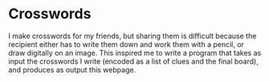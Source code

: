 
# Crosswords

I make crosswords for my friends, but sharing them is difficult because the recipient either has to write them down and work them with a pencil, or draw digitally on an image. This inspired me to write a program that takes as input the crosswords I write (encoded as a list of clues and the final board), and produces as output this webpage.

<div id="all-crosswords"></div>

<style>

.crossword {
    background-color: white;
/*    column-count: 2;*/
/*    border: 1px solid black;*/
}
.board {
    border: 2px solid black;
}
.all-clues {
    background-color: orange;
}
.clue-box {

}
td {
    width: 40px;
    height: 40px;
}
.blocked {
    background-color: black;
}
input {
    width: 40px;
    height: 40px;
    font-size: 30px;
    text-align: center;
    font-weight: bold;
    border: none;
    padding: none;

}
.number {
    position: absolute;
    color: blue;
}
.clue-highlight {
    background-color: lightblue;
}
</style>

<script>

/*
Algorithm for assigning numbers to squares

Start in top left, proceed across each row.
If the square is not part of an existing across, it becomes the start of an across
If the square is not part of an existing down, it becomes the start of a down.

1(a,d) 2(d) 3(d)
4(a)  
5(a)

"part of an existing across" == there exists a white space immediately left
"part of an existing down" == there exists a white space immediately above

add_numbers(grid: bool[][]) -> {
    across: {
        1: [0, 0],
        4: [0, 1],
        5: [0, 2],
    },
    down: {
        1: [0, 0],
        2: [1, 0],
        3: [2, 0],
    }
}

"Please highlight 2 down" -> "starts at [1,0]"

Maybe we want to compute full bounds for each clue.

How do I want to encode a crossword in the densest way possible?

For clicking a clue and highlighting the correct squares:
    We need a mapping from [num][dir] -> [r][c] and then we can
    run across/down from there.
For clicking a square and highlighting the correct clue, this
 is a one to many relationship where a square can be part of
 a down and an across. We can encode by [r][c] -> [across#, down#],
 and then cycle between them on repeated clicks. No state necessary,
  just swap the order of those elements each click.



squareToClues = { "r_c": ["4a", "1d"] }
answerStarts = ["r_c", "r_c"]
For each row r:
    for each col c:
        if isStartOfAnswer(r, c):
            clueNum++
            if isDown:
                starts[clueNum][down] = [(r, c)


*/

function computeClueAssociations(crossword) {
    const board = crossword.board;
    const squareToClues = {};
    const answerStarts = [];

    const isStartOfAcross = (r, c) => c == 0 || board[r][c - 1] == '*';
    const isStartOfDown   = (r, c) => r == 0 || board[r - 1][c] == '*';
    const isStartOfAnswer = (r, c) => {
        return isStartOfAcross(r, c) || isStartOfDown(r, c);
    };

    const addClue = (r, c, clue) => {
        const key = `${r}_${c}`;
        if (key in squareToClues) {
            squareToClues[key].push(clue);
        } else {
            squareToClues[key] = [clue];
        }
    };

    let answerNum = 0;
    for (let r = 0; r < board.length; ++r) {
        for (let c = 0; c < board[r].length; ++c) {
            if (board[r][c] == '*' || !isStartOfAnswer(r, c)) { continue; }
            ++answerNum;
            answerStarts.push(`${r}_${c}`);
            if (isStartOfAcross(r, c)) {
                for (let i = 0; c + i < board[r].length && board[r][c + i] != '*'; ++i) {
                    addClue(r, c + i, `${answerNum}a`);
                }
            }
            if (isStartOfDown(r, c)) {
                for (let i = 0; r + i < board.length && board[r + i][c] != '*'; ++i) {
                    addClue(r + i, c, `${answerNum}d`);
                }
            }
        }
    }
    crossword.squareToClues = squareToClues;
    crossword.answerStarts = answerStarts;
}

// index is [0 .. n]
function renderCrossword(crossword, index) {
    computeClueAssociations(crossword);
    console.log(crossword);
    const div = document.createElement('div');
    div.appendChild(document.createElement('hr'));
    div.classList.add('crossword');
    renderBoard(div, crossword, index);
    addCheckRevealButtons(div, crossword.board, index);
    renderClues(div, crossword.clues, index);
    document.getElementById('all-crosswords').appendChild(div);
}

function addCheckRevealButtons(parent, board, index) {
    const check = document.createElement('button');
    check.textContent = 'Check';
    check.onclick = () => { checkCrossword(board, index); };
    parent.appendChild(check);

    const reveal = document.createElement('button');
    reveal.textContent = 'Reveal';
    reveal.onclick = () => { revealCrossword(board, index); };
    parent.appendChild(reveal);
}

function renderClues(parent, clues, index) {
    for (const direction of ['across', 'down']) {
        const clueTitle = document.createElement('h2');
        clueTitle.appendChild(document.createTextNode(
            `${direction[0].toUpperCase()}${direction.substring(1)}`)
        );
        parent.appendChild(clueTitle);
        const ol = document.createElement('ol');
        parent.appendChild(ol);
        for (const [num, phrase] of Object.entries(clues[direction])) {
            const li = document.createElement('li');
            li.id = `clue_${index}_${num}${direction[0]}`;
            li.appendChild(document.createTextNode(`${phrase}`));
            li.value = num;
            ol.appendChild(li);
        }
    }
}

function clearHighlightFromClues(clues, index) {
    for (const direction of ['across', 'down']) {
        for (const num of Object.keys(clues[direction])) {
            document.getElementById(`clue_${index}_${num}${direction[0]}`).classList.remove('clue-highlight');
        }
    }
}

const inputId = (index, row, col) => `input_${index}_${row}_${col}`;

function renderBoard(parent, crossword, index) {
    const board = crossword.board;
    const table = document.createElement('table');
    table.classList.add('board');
    parent.appendChild(table);


    const isStartOfWord = (r, c) => {
        return  r == 0 || c == 0 ||
                board[r - 1][c] == '*' ||
                board[r][c - 1] == '*';
    };

    let i = 1;
    for (let rowIdx = 0; rowIdx < board.length; ++rowIdx) {
        const rowElement = table.insertRow(rowIdx);
        for (let colIdx = 0; colIdx < board[rowIdx].length; ++colIdx) {
            const td = rowElement.insertCell(colIdx);
            if (board[rowIdx][colIdx] == '*') {
                td.className = 'blocked';
            } else {

                if (isStartOfWord(rowIdx, colIdx)) {
                    const number = document.createElement('span');
                    number.classList.add('number');
                    number.appendChild(document.createTextNode(`${i}`));
                    td.appendChild(number);
                    ++i;
                }

                const input = document.createElement('input');
                input.setAttribute('type', 'text');
                input.setAttribute('autocorrect', 'off');
                input.setAttribute('autocapitalize', 'off');
                input.setAttribute('spellcheck', 'false');
                input.maxLength = 1;
                input.id = inputId(index, rowIdx, colIdx);
                input.onchange = (e) => {
                    input.parentElement.style.backgroundColor = 'white';
                };
                input.onfocus = (e) => {
                    console.log('input focus: ' + input.id);
                };
                input.addEventListener('focusout', (e) => {
                    console.log('focus out');
                    clearHighlightFromClues(crossword.clues, index);
                });
                input.addEventListener('focusin', (e) => {
                    clearHighlightFromClues(crossword.clues, index);
                    console.log('input onclick: ' + input.id);
                    for (const clueName of crossword.squareToClues[`${rowIdx}_${colIdx}`]) {
                        console.log(`clue_${index}_${clueName}`);
                        document.getElementById(`clue_${index}_${clueName}`).classList.add('clue-highlight');
                    }
                });
                td.appendChild(input);
            }
        }
    }
}


function checkCrossword(board, index) {
    console.log(`checking board ${board} idx ${index}`);
    for (let rowIdx = 0; rowIdx < board.length; ++rowIdx) {
        for (let colIdx = 0; colIdx < board[rowIdx].length; ++colIdx) {
            if (board[rowIdx][colIdx] != '*') {
                const input = document.getElementById(inputId(index, rowIdx, colIdx));
                if (input.value.toUpperCase() == board[rowIdx][colIdx].toUpperCase()) {
                    input.parentElement.style.backgroundColor = 'green';
                } else {
                    input.parentElement.style.backgroundColor = 'red';
                }
            }
        }
    }
}

function revealCrossword(board, index) {
    console.log(`checking board ${board} idx ${index}`);
    for (let rowIdx = 0; rowIdx < board.length; ++rowIdx) {
        for (let colIdx = 0; colIdx < board[rowIdx].length; ++colIdx) {
            if (board[rowIdx][colIdx] != '*') {
                const input = document.getElementById(inputId(index, rowIdx, colIdx));
                input.value = board[rowIdx][colIdx].toUpperCase();
                input.parentElement.style.backgroundColor = 'brown';
                input.disabled = true;
            }
        }
    }
}


const crosswords = [{
    board: [
        ['a', 's', 'p', '*'],
        ['r', 'o', 'a', 'm'],
        ['m', 'a', 'r', 'e'],
        ['*', 'p', 'e', 't'],
    ],
    clues: {
        across: {
            1: 'Venomous snake',
            4: 'Travel freely',
            6: 'Stallion\'s mate',
            7: 'You do this to 7 across'
        },
        down: {
            1: 'To render explosive',
            2: 'Bacteria\'s bane',
            3: 'Reduce by slivers',
            5: '"Well __", an archaic greeting',
        }
    }
}, {
    board: [
        ['w', 'r', 'y'],
        ['e', 'n', 'e'],
        ['s', 'a', 's'],
    ],
    clues: {
        across: {
            1: 'Smile style',
            4: 'Double-bond designator',
            5: 'Cornwall\'s commandos',
        },
        down: {
            1: 'Auteur Anderson',
            2: 'Protein progenitor',
            3: 'No\'s negation',
        }
    }
}, {
    board: [
        ['*', 'r', '*', '*'],
        ['l', 'i', 'k', 'e'],
        ['*', 'y', 'e', 'w'],
        ['*', 'a', 'y', 'e'],
    ],
    clues: {
        across: {
            1: 'Rating for a movie with sufficient profanity',
            2: 'Necessary word in a simile',
            5: 'Tree with poisonous leaves whose wood is used for bows',
            6: "Sailor's affirmative"
        },
        down: {
            1: "With an optional preceding 'P', an Indian woman's name",
            2: 'Half of C, five times X, or ten times V',
            3: "A lock's mate",
            4: 'Female sheep'
        }
    }
}, {
    board: [
        ['i', 'c', 'h', 'o', 'r'],
        ['s', 'h', 'o', 'g', 'i'],
        ['*', 'e', 'l', 'e', 'c'],
        ['*', '*', 't', 'e', 'e'],
        ['*', '*', '*', 's', 'r'],
    ],
    clues: {
        across: {
            1: 'Blood of the gods',
            6: 'Japanese chess',
            7: 'Type of eng.',
            8: 'Golf accessory',
            9: "III's grandfather",
        },
        down: {
            1: 'Copula, third person, present',
            2: 'Iconic Marxist revolutionary',
            3: 'Archaic word for a wooded hill',
            4: "Architectural features that have 'S' shapes.",
            5: 'Something a potato might be put through'
        }
    }
},
{
    board: [
        ['r', 'a', 'm', 'a'],
        ['i', 'r', 'a', 'q'],
        ['t', 'e', 'm', 'u'],
        ['a', 's', 'i', 'a'],
    ],
    clues: {
        across: {
            1: '___dan, 9th month of Islamic calendar',
            5: 'Turkey toucher',
            6: "China's Amazon",
            7: "Gobi's home",
        },
        down: {
            1: "Rowling's yellow journalist",
            2: 'Known as Mars by the Romans',
            3: 'Spanish slang for a woman',
            4: 'Latin root meaning water',
        }
    }
}
];

for (let i = 0; i < crosswords.length; ++i) {
    renderCrossword(crosswords[i], i);
}
</script>
